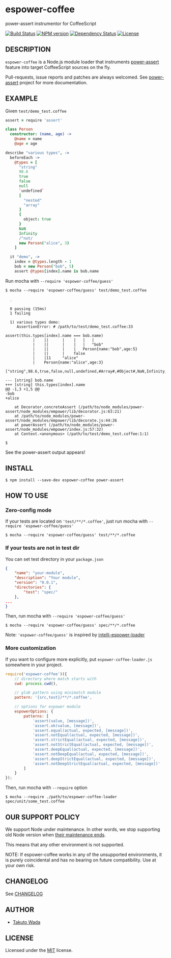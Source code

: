 espower-coffee
================================

power-assert instrumentor for CoffeeScript

[![Build Status][travis-image]][travis-url]
[![NPM version][npm-image]][npm-url]
[![Dependency Status][depstat-image]][depstat-url]
[![License][license-image]][license-url]


DESCRIPTION
---------------------------------------
`espower-coffee` is a Node.js module loader that instruments [power-assert](https://github.com/power-assert-js/power-assert) feature into target CoffeeScript sources on the fly.

Pull-requests, issue reports and patches are always welcomed. See [power-assert](http://github.com/power-assert-js/power-assert) project for more documentation.


EXAMPLE
---------------------------------------

Given `test/demo_test.coffee`

```coffeescript
assert = require 'assert'

class Person
  constructor: (name, age) ->
    @name = name
    @age = age

describe "various types", ->
  beforeEach ->
    @types = [
      "string"
      98.6
      true
      false
      null
      `undefined`
      [
        "nested"
        "array"
      ]
      {
        object: true
      }
      NaN
      Infinity
      /^not/
      new Person("alice", 3)
    ]

  it "demo", ->
    index = @types.length - 1
    bob = new Person("bob", 5)
    assert @types[index].name is bob.name
```

Run mocha with `--require 'espower-coffee/guess'`

```
$ mocha --require 'espower-coffee/guess' test/demo_test.coffee

  ․

  0 passing (15ms)
  1 failing

  1) various types demo:
     AssertionError: # /path/to/test/demo_test.coffee:33

assert(this.types[index].name === bob.name)
            |    ||      |    |   |   |
            |    ||      |    |   |   "bob"
            |    ||      |    |   Person{name:"bob",age:5}
            |    ||      |    false
            |    |11     "alice"
            |    Person{name:"alice",age:3}
            ["string",98.6,true,false,null,undefined,#Array#,#Object#,NaN,Infinity,/^not/,#Person#]

--- [string] bob.name
+++ [string] this.types[index].name
@@ -1,3 +1,5 @@
-bob
+alice

    at Decorator.concreteAssert (/path/to/node_modules/power-assert/node_modules/empower/lib/decorator.js:63:21)
    at /path/to/node_modules/power-assert/node_modules/empower/lib/decorate.js:44:26
    at powerAssert (/path/to/node_modules/power-assert/node_modules/empower/index.js:57:32)
    at Context.<anonymous> (/path/to/test/demo_test.coffee:1:1)

$ 
```

See the power-assert output appears!


INSTALL
---------------------------------------

    $ npm install --save-dev espower-coffee power-assert


HOW TO USE
---------------------------------------


### Zero-config mode

If your tests are located on `'test/**/*.coffee'`, just run mocha with `--require 'espower-coffee/guess'`

    $ mocha --require 'espower-coffee/guess' test/**/*.coffee


### If your tests are not in test dir

You can set test directory in your `package.json`

```json
{
    "name": "your-module",
    "description": "Your module",
    "version": "0.0.1",
    "directories": {
        "test": "spec/"
    },
...
}
```

Then, run mocha with `--require 'espower-coffee/guess'`

    $ mocha --require 'espower-coffee/guess' spec/**/*.coffee

Note: `'espower-coffee/guess'` is inspired by [intelli-espower-loader](https://github.com/power-assert-js/intelli-espower-loader)


### More customization

If you want to configure more explicitly, put `espower-coffee-loader.js` somewhere in your project.

```javascript
require('espower-coffee')({
    // directory where match starts with
    cwd: process.cwd(),

    // glob pattern using minimatch module
    pattern: '{src,test}/**/*.coffee',

    // options for espower module
    espowerOptions: {
        patterns: [
            'assert(value, [message])',
            'assert.ok(value, [message])',
            'assert.equal(actual, expected, [message])',
            'assert.notEqual(actual, expected, [message])',
            'assert.strictEqual(actual, expected, [message])',
            'assert.notStrictEqual(actual, expected, [message])',
            'assert.deepEqual(actual, expected, [message])',
            'assert.notDeepEqual(actual, expected, [message])',
            'assert.deepStrictEqual(actual, expected, [message])',
            'assert.notDeepStrictEqual(actual, expected, [message])'
        ]
    }
});
```

Then, run mocha with `--require` option

    $ mocha --require ./path/to/espower-coffee-loader spec/unit/some_test.coffee


OUR SUPPORT POLICY
---------------------------------------

We support Node under maintenance. In other words, we stop supporting old Node version when [their maintenance ends](https://github.com/nodejs/LTS).

This means that any other environment is not supported.

NOTE: If espower-coffee works in any of the unsupported environments, it is purely coincidental and has no bearing on future compatibility. Use at your own risk.


CHANGELOG
---------------------------------------
See [CHANGELOG](https://github.com/power-assert-js/espower-coffee/blob/master/CHANGELOG.md)


AUTHOR
---------------------------------------
* [Takuto Wada](https://github.com/twada)


LICENSE
---------------------------------------
Licensed under the [MIT](http://twada.mit-license.org/2014-2016) license.


[npm-url]: https://npmjs.org/package/espower-coffee
[npm-image]: https://badge.fury.io/js/espower-coffee.svg

[travis-url]: https://travis-ci.org/power-assert-js/espower-coffee
[travis-image]: https://secure.travis-ci.org/power-assert-js/espower-coffee.svg?branch=master

[depstat-url]: https://gemnasium.com/power-assert-js/espower-coffee
[depstat-image]: https://gemnasium.com/power-assert-js/espower-coffee.svg

[license-url]: http://twada.mit-license.org/2014-2016
[license-image]: https://img.shields.io/badge/license-MIT-brightgreen.svg
